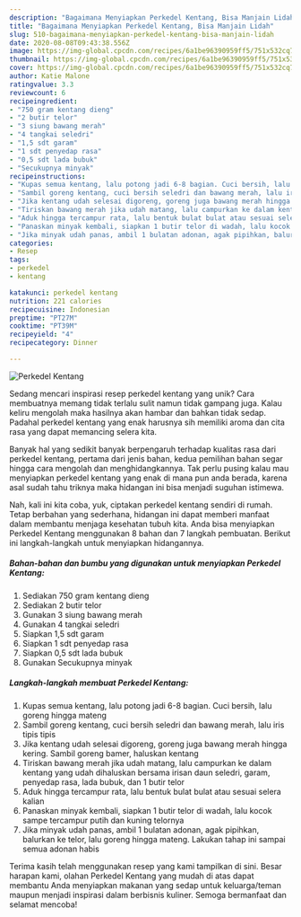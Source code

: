 ```yaml
---
description: "Bagaimana Menyiapkan Perkedel Kentang, Bisa Manjain Lidah"
title: "Bagaimana Menyiapkan Perkedel Kentang, Bisa Manjain Lidah"
slug: 510-bagaimana-menyiapkan-perkedel-kentang-bisa-manjain-lidah
date: 2020-08-08T09:43:38.556Z
image: https://img-global.cpcdn.com/recipes/6a1be96390959ff5/751x532cq70/perkedel-kentang-foto-resep-utama.jpg
thumbnail: https://img-global.cpcdn.com/recipes/6a1be96390959ff5/751x532cq70/perkedel-kentang-foto-resep-utama.jpg
cover: https://img-global.cpcdn.com/recipes/6a1be96390959ff5/751x532cq70/perkedel-kentang-foto-resep-utama.jpg
author: Katie Malone
ratingvalue: 3.3
reviewcount: 6
recipeingredient:
- "750 gram kentang dieng"
- "2 butir telor"
- "3 siung bawang merah"
- "4 tangkai seledri"
- "1,5 sdt garam"
- "1 sdt penyedap rasa"
- "0,5 sdt lada bubuk"
- "Secukupnya minyak"
recipeinstructions:
- "Kupas semua kentang, lalu potong jadi 6-8 bagian. Cuci bersih, lalu goreng hingga mateng"
- "Sambil goreng kentang, cuci bersih seledri dan bawang merah, lalu iris tipis tipis"
- "Jika kentang udah selesai digoreng, goreng juga bawang merah hingga kering. Sambil goreng bamer, haluskan kentang"
- "Tiriskan bawang merah jika udah matang, lalu campurkan ke dalam kentang yang udah dihaluskan bersama irisan daun seledri, garam, penyedap rasa, lada bubuk, dan 1 butir telor"
- "Aduk hingga tercampur rata, lalu bentuk bulat bulat atau sesuai selera kalian"
- "Panaskan minyak kembali, siapkan 1 butir telor di wadah, lalu kocok sampe tercampur putih dan kuning telornya"
- "Jika minyak udah panas, ambil 1 bulatan adonan, agak pipihkan, balurkan ke telor, lalu goreng hingga mateng. Lakukan tahap ini sampai semua adonan habis"
categories:
- Resep
tags:
- perkedel
- kentang

katakunci: perkedel kentang 
nutrition: 221 calories
recipecuisine: Indonesian
preptime: "PT27M"
cooktime: "PT39M"
recipeyield: "4"
recipecategory: Dinner

---
```



![Perkedel Kentang](https://img-global.cpcdn.com/recipes/6a1be96390959ff5/751x532cq70/perkedel-kentang-foto-resep-utama.jpg)

Sedang mencari inspirasi resep perkedel kentang yang unik? Cara membuatnya memang tidak terlalu sulit namun tidak gampang juga. Kalau keliru mengolah maka hasilnya akan hambar dan bahkan tidak sedap. Padahal perkedel kentang yang enak harusnya sih memiliki aroma dan cita rasa yang dapat memancing selera kita.



Banyak hal yang sedikit banyak berpengaruh terhadap kualitas rasa dari perkedel kentang, pertama dari jenis bahan, kedua pemilihan bahan segar hingga cara mengolah dan menghidangkannya. Tak perlu pusing kalau mau menyiapkan perkedel kentang yang enak di mana pun anda berada, karena asal sudah tahu triknya maka hidangan ini bisa menjadi suguhan istimewa.


Nah, kali ini kita coba, yuk, ciptakan perkedel kentang sendiri di rumah. Tetap berbahan yang sederhana, hidangan ini dapat memberi manfaat dalam membantu menjaga kesehatan tubuh kita. Anda bisa menyiapkan Perkedel Kentang menggunakan 8 bahan dan 7 langkah pembuatan. Berikut ini langkah-langkah untuk menyiapkan hidangannya.

<!--inarticleads1-->

##### Bahan-bahan dan bumbu yang digunakan untuk menyiapkan Perkedel Kentang:

1. Sediakan 750 gram kentang dieng
1. Sediakan 2 butir telor
1. Gunakan 3 siung bawang merah
1. Gunakan 4 tangkai seledri
1. Siapkan 1,5 sdt garam
1. Siapkan 1 sdt penyedap rasa
1. Siapkan 0,5 sdt lada bubuk
1. Gunakan Secukupnya minyak




<!--inarticleads2-->

##### Langkah-langkah membuat Perkedel Kentang:

1. Kupas semua kentang, lalu potong jadi 6-8 bagian. Cuci bersih, lalu goreng hingga mateng
1. Sambil goreng kentang, cuci bersih seledri dan bawang merah, lalu iris tipis tipis
1. Jika kentang udah selesai digoreng, goreng juga bawang merah hingga kering. Sambil goreng bamer, haluskan kentang
1. Tiriskan bawang merah jika udah matang, lalu campurkan ke dalam kentang yang udah dihaluskan bersama irisan daun seledri, garam, penyedap rasa, lada bubuk, dan 1 butir telor
1. Aduk hingga tercampur rata, lalu bentuk bulat bulat atau sesuai selera kalian
1. Panaskan minyak kembali, siapkan 1 butir telor di wadah, lalu kocok sampe tercampur putih dan kuning telornya
1. Jika minyak udah panas, ambil 1 bulatan adonan, agak pipihkan, balurkan ke telor, lalu goreng hingga mateng. Lakukan tahap ini sampai semua adonan habis




Terima kasih telah menggunakan resep yang kami tampilkan di sini. Besar harapan kami, olahan Perkedel Kentang yang mudah di atas dapat membantu Anda menyiapkan makanan yang sedap untuk keluarga/teman maupun menjadi inspirasi dalam berbisnis kuliner. Semoga bermanfaat dan selamat mencoba!
